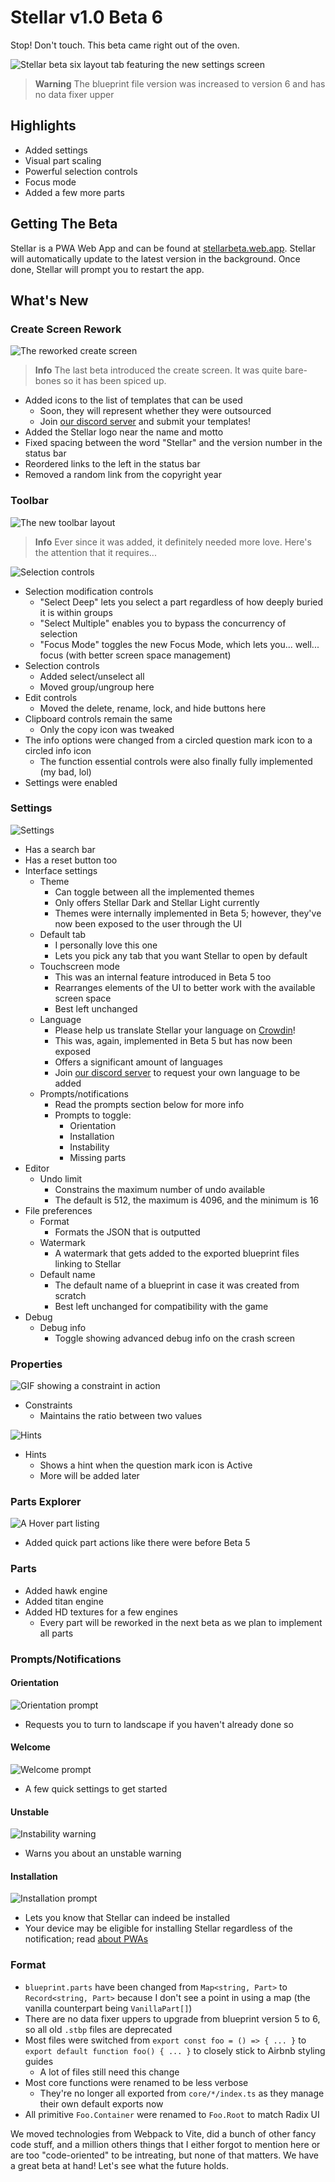 # Stellar v1.0 Beta 6

Stop! Don't touch. This beta came right out of the oven.

![Stellar beta six layout tab featuring the new settings screen](https://i.imgur.com/su2EO9a.png)

> **Warning** The blueprint file version was increased to version 6 and has no data fixer upper

## Highlights

- Added settings
- Visual part scaling
- Powerful selection controls
- Focus mode
- Added a few more parts

## Getting The Beta

Stellar is a PWA Web App and can be found at [stellarbeta.web.app](https://setllarbeta.web.app). Stellar will automatically update to the latest version in the background. Once done, Stellar will prompt you to restart the app.

## What's New

### Create Screen Rework

![The reworked create screen](https://i.imgur.com/O2NLxfd.png)

> **Info** The last beta introduced the create screen. It was quite bare-bones so it has been spiced up.

- Added icons to the list of templates that can be used
  - Soon, they will represent whether they were outsourced
  - Join [our discord server](https://discord.gg/nDt7AjGJQH) and submit your templates!
- Added the Stellar logo near the name and motto
- Fixed spacing between the word "Stellar" and the version number in the status bar
- Reordered links to the left in the status bar
- Removed a random link from the copyright year

### Toolbar

![The new toolbar layout](https://i.imgur.com/JbV4URP.png)

> **Info** Ever since it was added, it definitely needed more love. Here's the attention that it requires...

![Selection controls](https://i.imgur.com/aSHyKTg.png)

- Selection modification controls
  - "Select Deep" lets you select a part regardless of how deeply buried it is within groups
  - "Select Multiple" enables you to bypass the concurrency of selection
  - "Focus Mode" toggles the new Focus Mode, which lets you... well... focus (with better screen space management)
- Selection controls
  - Added select/unselect all
  - Moved group/ungroup here
- Edit controls
  - Moved the delete, rename, lock, and hide buttons here
- Clipboard controls remain the same
  - Only the copy icon was tweaked
- The info options were changed from a circled question mark icon to a circled info icon
  - The function essential controls were also finally fully implemented (my bad, lol)
- Settings were enabled

### Settings

![Settings](https://i.imgur.com/UvIXKp3.png)

- Has a search bar
- Has a reset button too
- Interface settings
  - Theme
    - Can toggle between all the implemented themes
    - Only offers Stellar Dark and Stellar Light currently
    - Themes were internally implemented in Beta 5; however, they've now been exposed to the user through the UI
  - Default tab
    - I personally love this one
    - Lets you pick any tab that you want Stellar to open by default
  - Touchscreen mode
    - This was an internal feature introduced in Beta 5 too
    - Rearranges elements of the UI to better work with the available screen space
    - Best left unchanged
  - Language
    - Please help us translate Stellar your language on [Crowdin](https://crowdin.com/project/stellareditor)!
    - This was, again, implemented in Beta 5 but has now been exposed
    - Offers a significant amount of languages
    - Join [our discord server](https://discord.gg/nDt7AjGJQH) to request your own language to be added
  - Prompts/notifications
    - Read the prompts section below for more info
    - Prompts to toggle:
      - Orientation
      - Installation
      - Instability
      - Missing parts
- Editor
  - Undo limit
    - Constrains the maximum number of undo available
    - The default is 512, the maximum is 4096, and the minimum is 16
- File preferences
  - Format
    - Formats the JSON that is outputted
  - Watermark
    - A watermark that gets added to the exported blueprint files linking to Stellar
  - Default name
    - The default name of a blueprint in case it was created from scratch
    - Best left unchanged for compatibility with the game
- Debug
  - Debug info
    - Toggle showing advanced debug info on the crash screen

### Properties

![GIF showing a constraint in action](https://i.imgur.com/FJehIdA.gif)

- Constraints
  - Maintains the ratio between two values

![Hints](https://i.imgur.com/rTU5w0b.png)

- Hints
  - Shows a hint when the question mark icon is Active
  - More will be added later

### Parts Explorer

![A Hover part listing](https://i.imgur.com/pPAWHEc.png)

- Added quick part actions like there were before Beta 5

### Parts

- Added hawk engine
- Added titan engine
- Added HD textures for a few engines
  - Every part will be reworked in the next beta as we plan to implement all parts

### Prompts/Notifications

#### Orientation

![Orientation prompt](https://i.imgur.com/NcTNCQU.png)

- Requests you to turn to landscape if you haven't already done so

#### Welcome

![Welcome prompt](https://i.imgur.com/aarLx0V.png)

- A few quick settings to get started

#### Unstable

![Instability warning](https://i.imgur.com/8aqdrnR.png)

- Warns you about an unstable warning

#### Installation

![Installation prompt](https://i.imgur.com/VnmG8PW.png)

- Lets you know that Stellar can indeed be installed
- Your device may be eligible for installing Stellar regardless of the notification; read [about PWAs](https://web.dev/progressive-web-apps/)

### Format

- `blueprint.parts` have been changed from `Map<string, Part>` to `Record<string, Part>` because I don't see a point in using a map (the vanilla counterpart being `VanillaPart[]`)
- There are no data fixer uppers to upgrade from blueprint version 5 to 6, so all old `.stbp` files are deprecated
- Most files were switched from `export const foo = () => { ... }` to `export default function foo() { ... }` to closely stick to Airbnb styling guides
  - A lot of files still need this change
- Most core functions were renamed to be less verbose
  - They're no longer all exported from `core/*/index.ts` as they manage their own default exports now
- All primitive `Foo.Container` were renamed to `Foo.Root` to match Radix UI

We moved technologies from Webpack to Vite, did a bunch of other fancy code stuff, and a million others things that I either forgot to mention here or are too "code-oriented" to be intreating, but none of that matters. We have a great beta at hand! Let's see what the future holds.
